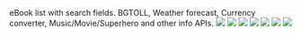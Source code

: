 eBook list with search fields. BGTOLL, Weather forecast, Currency converter, Music/Movie/Superhero and other info APIs.
<img src="https://i.imgur.com/2yKO1l7.png"/>
<img src="https://i.imgur.com/1QIK2ZZ.png"/>
<img src="https://i.imgur.com/g3lNa3l.png"/>
<img src="https://i.imgur.com/CdhpJvC.png"/>
<img src="https://i.imgur.com/Y2iuxPP.png"/>
<img src="https://i.imgur.com/nyvu1jh.png"/>
<img src="https://i.imgur.com/W4CP2Tb.png"/>
